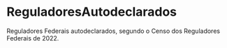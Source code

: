 # ReguladoresAutodeclarados
Reguladores Federais autodeclarados, segundo o Censo dos Reguladores Federais de 2022.
